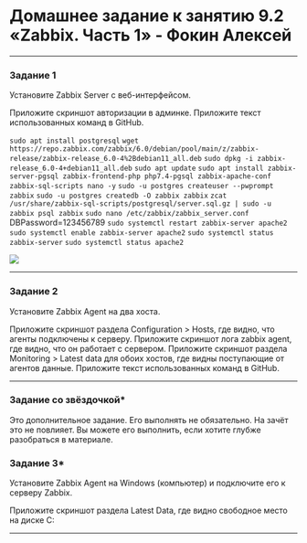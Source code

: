 # Домашнее задание к занятию 9.2 «Zabbix. Часть 1» - Фокин Алексей

---

### Задание 1

Установите Zabbix Server с веб-интерфейсом.

Приложите скриншот авторизации в админке. Приложите текст использованных команд в GitHub.

``` sudo apt install postgresql ```
``` wget https://repo.zabbix.com/zabbix/6.0/debian/pool/main/z/zabbix-release/zabbix-release_6.0-4%2Bdebian11_all.deb ```
``` sudo dpkg -i zabbix-release_6.0-4+debian11_all.deb ```
``` sudo apt update ```
``` sudo apt install zabbix-server-pgsql zabbix-frontend-php php7.4-pgsql zabbix-apache-conf zabbix-sql-scripts nano -y ```
``` sudo -u postgres createuser --pwprompt zabbix ```
``` sudo -u postgres createdb -O zabbix zabbix ```
``` zcat /usr/share/zabbix-sql-scripts/postgresql/server.sql.gz | sudo -u zabbix psql zabbix ```
``` sudo nano /etc/zabbix/zabbix_server.conf ```
    DBPassword=123456789
``` sudo systemctl restart zabbix-server apache2 ```
``` sudo systemctl enable zabbix-server apache2 ```
``` sudo systemctl status zabbix-server ```
``` sudo systemctl status apache2 ```

![ ](image/9.2.1.png)
 
---
### Задание 2

Установите Zabbix Agent на два хоста.

Приложите скриншот раздела Configuration > Hosts, где видно, что агенты подключены к серверу. Приложите скриншот лога zabbix agent, где видно, что он работает с сервером. Приложите скриншот раздела Monitoring > Latest data для обоих хостов, где видны поступающие от агентов данные. Приложите текст использованных команд в GitHub.


---
### Задание со звёздочкой*

Это дополнительное задание. Его выполнять не обязательно. На зачёт это не повлияет. Вы можете его выполнить, если хотите глубже разобраться в материале.
### Задание 3*

Установите Zabbix Agent на Windows (компьютер) и подключите его к серверу Zabbix.

Приложите скриншот раздела Latest Data, где видно свободное место на диске C:



---
